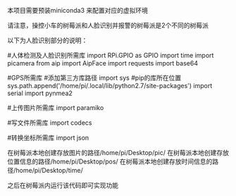 本项目需要预装miniconda3 来配置对应的虚拟环境


请注意，操控小车的树莓派和人脸识别并报警的树莓派是2个不同的树莓派

以下为人脸识别部分的说明：

#人体检测及人脸识别所需库
import RPi.GPIO as GPIO
import time
import picamera
from aip import AipFace
import requests
import base64

#GPS所需库
#添加第三方库路径
import sys
#pip的库所在位置
sys.path.append('/home/pi/.local/lib/python2.7/site-packages') 
import serial
import pynmea2 

#上传图片所需库
import paramiko

#写文件所需库
import codecs

#转换坐标所需库
import json



在树莓派本地创建存放图片的路径/home/pi/Desktop/pic/
在树莓派本地创建存放位置信息的路径/home/pi/Desktop/pos/
在树莓派本地创建存放时间信息的路径/home/pi/Desktop/time/

之后在树莓派内运行该代码即可实现功能

